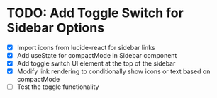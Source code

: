 # TODO: Add Toggle Switch for Sidebar Options

- [x] Import icons from lucide-react for sidebar links
- [x] Add useState for compactMode in Sidebar component
- [x] Add toggle switch UI element at the top of the sidebar
- [x] Modify link rendering to conditionally show icons or text based on compactMode
- [ ] Test the toggle functionality
